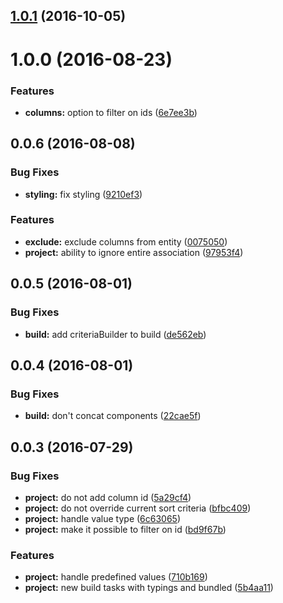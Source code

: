 <a name="1.0.1"></a>
## [1.0.1](https://github.com/SpoonX/aurelia-filter/compare/0.0.6...v1.0.1) (2016-10-05)


<a name="1.0.0"></a>
# 1.0.0 (2016-08-23)


### Features

* **columns:** option to filter on ids ([6e7ee3b](https://github.com/SpoonX/aurelia-filter/commit/6e7ee3b))


<a name="0.0.6"></a>
## 0.0.6 (2016-08-08)


### Bug Fixes

* **styling:** fix styling ([9210ef3](https://github.com/SpoonX/aurelia-filter/commit/9210ef3))


### Features

* **exclude:** exclude columns from entity ([0075050](https://github.com/SpoonX/aurelia-filter/commit/0075050))
* **project:** ability to ignore entire association ([97953f4](https://github.com/SpoonX/aurelia-filter/commit/97953f4))


<a name="0.0.5"></a>
## 0.0.5 (2016-08-01)


### Bug Fixes

* **build:** add criteriaBuilder to build ([de562eb](https://github.com/SpoonX/aurelia-filter/commit/de562eb))


<a name="0.0.4"></a>
## 0.0.4 (2016-08-01)


### Bug Fixes

* **build:** don't concat components ([22cae5f](https://github.com/SpoonX/aurelia-filter/commit/22cae5f))


<a name="0.0.3"></a>
## 0.0.3 (2016-07-29)


### Bug Fixes

* **project:** do not add column id ([5a29cf4](https://github.com/SpoonX/aurelia-filter/commit/5a29cf4))
* **project:** do not override current sort criteria ([bfbc409](https://github.com/SpoonX/aurelia-filter/commit/bfbc409))
* **project:** handle value type ([6c63065](https://github.com/SpoonX/aurelia-filter/commit/6c63065))
* **project:** make it possible to filter on id ([bd9f67b](https://github.com/SpoonX/aurelia-filter/commit/bd9f67b))


### Features

* **project:** handle predefined values ([710b169](https://github.com/SpoonX/aurelia-filter/commit/710b169))
* **project:** new build tasks with typings and bundled ([5b4aa11](https://github.com/SpoonX/aurelia-filter/commit/5b4aa11))
